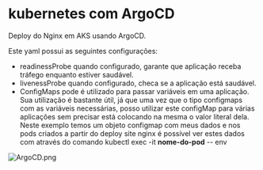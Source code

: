 # kubernetes com ArgoCD

Deploy do Nginx em AKS usando ArgoCD.

Este yaml possui as seguintes configurações:

- readinessProbe quando configurado, garante que aplicação receba tráfego enquanto estiver saudável.
- livenessProbe quando configurado, checa se a aplicação está saudável.
- ConfigMaps pode é utilizado para passar variáveis em uma aplicação. Sua utilização é bastante útil, já que uma vez que o tipo configmaps com as variáveis necessárias, posso utilizar
este configMap para várias aplicações sem precisar está colocando na mesma o valor literal dela. Neste exemplo temos um objeto configmap com meus dados e nos pods criados a partir do deploy site nginx é possível ver estes dados com através do comando kubectl exec -it **nome-do-pod** -- env

![ArgoCD.png](/home/leopoldo/Pictures)